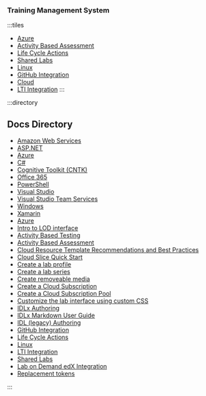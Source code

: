 ### Training Management System

<style>
.tiles {
    padding: 0 !important;
}
.tiles ul {
    display: grid;
    grid-template-columns: repeat(auto-fill, minmax(180px, 1fr));
    grid-auto-rows: 80px;
    grid-gap: 10px;
    list-style-type: none;
    margin-left: -50px;
}
.tiles li {
    width: 100%;
    height: 100%;
    border-style: solid;
    border-color: white;
    background: #0078d7;
}
.tiles a {
    display: flex;
    align-items: center;
    justify-content: center;
    text-align: center;
    font-size: 20px;
	cursor: pointer;
    word-wrap: break-word;
    color: white;
    text-decoration: none;
    width: 100%;
    height: 100%;
}
.tiles li:hover {
    background-color: #00a4f3;
	cursor: pointer;
}
.tiles a img {
    display: block;
    margin: 0;
    height: 100%;
    margin-top: auto;
    margin-left: auto;
    margin-right: auto;
}
</style>

:::tiles
- [Azure](./one.md "One fish")
- [Activity Based Assessment](./two.md "Two fish")
- [Life Cycle Actions](./three.md "Three fish")
- [Shared Labs](./four.md "Four fish")
- [Linux](./one.md "One fish")
- [GitHub Integration](./two.md "Two fish")
- [Cloud](./three.md "Three fish")
- [LTI Integration](./four.md "Four fish")
:::
<style>

.directory {
    padding: 0 !important;
}
.directory h2 {
    font-size: 2rem;
    font-style: normal;
    font-weight: 300;
    text-rendering: optimizeLegibility;
    word-wrap: break-word;
    color: #ccc;
}
.directory ul {
    display: grid;
    grid-auto-flow: column;
    grid-template-rows: repeat(11, 1fr);
    grid-template-columns: repeat(3, 1fr); 
    list-style-type: none;
    margin-left: -39px;
}
.directory a {
    display: flex;
    font-size: 18px;
	cursor: pointer;
    word-wrap: break-word;
    color: #00a4f3;
    text-decoration: none;
    line-height: 28px;
    margin-top: 4px;
    min-height: 36px;
    padding-left: 12px;
    padding-right: 12px;
    border-left: 6px solid #e0e0e0;
}
.directory a:hover {
    border-left: 6px solid #00a4f3;
    text-decoration: underline;
	cursor: pointer;
}

</style>

:::directory
## Docs Directory
- [Amazon Web Services](./dotnet-page.md "Creating labs that teach .NET programming")
- [ASP.NET](./aspnet-page.md "Creating labs that teach how to create a web site")
- [Azure](./azure-page.md "Creating Azure labs")
- [C#](./csharp-page.md "Creating C# labs")
- [Cognitive Toolkit (CNTK)](./cntk-page.md "Creating labs that teach how to use the Azure Cognitive Toolkit (CNTK)")
- [Office 365](./office-page.md "Creating Office 365 labs")
- [PowerShell](./powershell.md "Creating PowerShell labs")
- [Visual Studio](./visual-studio-page.md "Creating labs that teach how to use Visual Studio and Visual Studio Code")
- [Visual Studio Team Services](./vsts-page.md "Creating labs that teach how to use Visual Studio Team Services")
- [Windows](./windows-page.md "Creating labs with Windows VMs")
- [Xamarin](./xamarin-page.md "Creating Xamarin labs")
- [Azure](./azure.md "azure")
- [Intro to LOD interface](./)
- [Activity Based Testing](./)
- [Activity Based Assessment](./)
- [Cloud Resource Template Recommendations and Best Practices](./)
- [Cloud Slice Quick Start](./)
- [Create a lab profile](./)
- [Create a lab series](./)
- [Create removeable media](./) 
- [Create a Cloud Subscription](./) 
- [Create a Cloud Subscription Pool](./) 
- [Customize the lab interface using custom CSS](./) 
- [IDLx Authoring](./)
- [IDLx Markdown User Guide](./) 
- [IDL (legacy) Authoring](./)
- [GitHub Integration](./)
- [Life Cycle Actions](./)
- [Linux](./)
- [LTI Integration](./) 
- [Shared Labs](./)
- [Lab on Demand edX Integration](./) 
- [Replacement tokens](./) 

:::
